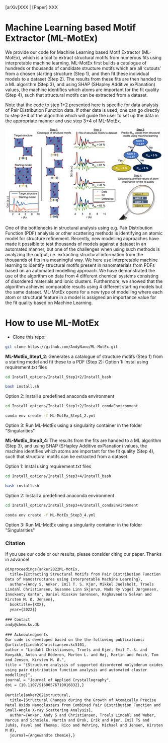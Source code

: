 [arXiv]XXX  |  [Paper] XXX

# Machine Learning based Motif Extractor (ML-MotEx)

We provide our code for Machine Learning based Motif Extractor (ML-MotEx), which is a tool to extract structural motifs from numerous fits using interpretable machine learning.
ML-MotEx first builds a catalogue of hundreds or thousands of candidate structure motifs which are all ‘cutouts’ from a chosen starting structure (Step 1), and then fit these individual models to a dataset (Step 2). The results from these fits are then handed to a ML algorithm (Step 3), and using SHAP (SHapley Additive exPlanation) values, the machine identifies which atoms are important for the fit quality (Step 4), such that structural motifs can be extracted from a dataset.

Note that the code to step 1+2 presented here is specific for data analysis of Pair Distribution Function data. If other data is used, one can go directly to step 3+4 of the algorithm which will guide the user to set up the data in the appropriate manner and use step 3+4 of ML-MotEx.

![alt text](ML_MotEx_Overview.png "Title")

One of the bottlenecks in structural analysis using e.g. Pair Distribution Function (PDF) analysis or other scattering methods is identifying an atomic model for structure refinement. Recently, new modelling approaches have made it possible to test thousands of models against a dataset in an automated manner, but one of the challenges when using such methods is analyzing the output, i.e. extracting structural information from the thousands of fits in a meaningful way. We here use interpretable machine learning to identify structural motifs present in nanomaterials from PDFs based on an automated modelling approach.
We have demonstrated the use of the algorithm on data from 4 different chemical systems consisting of disordered materials and ionic clusters. Furthermore, we showed that the algorithm achieves comparable results using 4 different starting models but the same dataset. ML-MotEx opens for a new type of modelling where each atom or structural feature in a model is assigned an importance value for the fit quality based on Machine Learning. 

# How to use ML-MotEx

- Clone this repo:
```bash
git clone https://github.com/AndyNano/ML-MotEx.git
```

**ML-MotEx_Step1_2**: Generates a catalogue of structure motifs (Step 1) from a starting model and fit these to a PDF (Step 2):
Option 1: Instal using requirement.txt files
```bash
cd Install_options/Install_Step1+2/Install_bash
```
```bash
bash install.sh
```

Option 2: Install a predefined anaconda environment
```bash
cd Install_options/Install_Step1+2/Install_condaEnvironment
```
```bash
conda env create -f ML-MotEx_Step1_2.yml
```

Option 3: Run ML-MotEx using a singularity container in the folder "Singularities"

**ML-MotEx_Step3_4**: The results from the fits are handed to a ML algorithm (Step 3), and using SHAP (SHapley Additive exPlanation) values, the machine identifies which atoms are important for the fit quality (Step 4), such that structural motifs can be extracted from a dataset. 

Option 1: Instal using requirement.txt files
```bash
cd Install_options/Install_Step3+4/Install_bash
```
```bash
bash install.sh
```

Option 2: Install a predefined anaconda environment
```bash
cd Install_options/Install_Step3+4/Install_condaEnvironment
```
```bash
conda env create -f ML-MotEx_Step3_4.yml
```

Option 3: Run ML-MotEx using a singularity container in the folder "Singularities"


### Citation
If you use our code or our results, please consider citing our paper. Thanks in advance!
```
@inproceedings{anker2022ML-MotEx,
  title={Extracting Structural Motifs from Pair Distribution Function Data of Nanostructures using Interpretable Machine Learning},
  author={Andy S. Anker, Emil T. S. Kjær, Mikkel Juelsholt, Troels Lindahl Christiansen, Susanne Linn Skjærvø, Mads Ry Vogel Jørgensen, Innokenty Kantor, Daniel Risskov Sørensen, Raghavendra Selvan and Kirsten M. Ø. Jensen},
  booktitle={XXX},
  year={2022}}

### Contact
andy@chem.ku.dk

### Acknowledgments
Our code is developed based on the the following publications:
@article{LindahlChristiansen:kc5101,
author = "Lindahl Christiansen, Troels and Kjær, Emil T. S. and Kovyakh, Anton and Röderen, Morten L. and Høj, Martin and Vosch, Tom and Jensen, Kirsten M. Ø.",
title = "{Structure analysis of supported disordered molybdenum oxides using pair distribution function analysis and automated cluster modelling}",
journal = "Journal of Applied Crystallography",
doi = {10.1107/S1600576719016832},}

@article{anker2021structural,
  title={Structural Changes during the Growth of Atomically Precise Metal Oxido Nanoclusters from Combined Pair Distribution Function and Small-Angle X-ray Scattering Analysis},
  author={Anker, Andy S and Christiansen, Troels Lindahl and Weber, Marcus and Schmiele, Martin and Brok, Erik and Kjær, Emil TS and Juhás, Pavol and Thomas, Rico and Mehring, Michael and Jensen, Kirsten M Ø},
  journal={Angewandte Chemie},}
